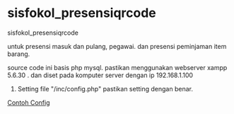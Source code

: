 # sisfokol_presensiqrcode
sisfokol_presensiqrcode

untuk presensi masuk dan pulang, pegawai. dan presensi peminjaman item barang.


source code ini basis php mysql. pastikan menggunakan webserver xampp 5.6.30 . dan diset pada komputer server dengan ip 192.168.1.100


1. Setting file "/inc/config.php" pastikan setting dengan benar.

<a href="https://github.com/hajirodeon/sisfokol_presensiqrcode/blob/master/filebox/config.jpeg">Contoh Config</a>










